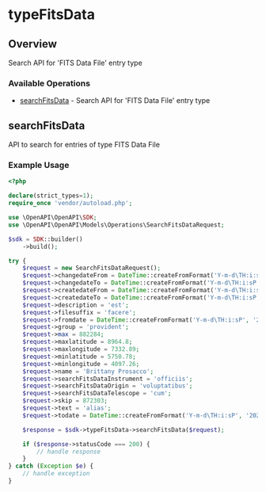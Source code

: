 # typeFitsData

## Overview

Search API for 'FITS Data File' entry type

### Available Operations

* [searchFitsData](#searchfitsdata) - Search API for 'FITS Data File' entry type

## searchFitsData

API to search for entries of type FITS Data File

### Example Usage

```php
<?php

declare(strict_types=1);
require_once 'vendor/autoload.php';

use \OpenAPI\OpenAPI\SDK;
use \OpenAPI\OpenAPI\Models\Operations\SearchFitsDataRequest;

$sdk = SDK::builder()
    ->build();

try {
    $request = new SearchFitsDataRequest();
    $request->changedateFrom = DateTime::createFromFormat('Y-m-d\TH:i:sP', '2020-11-09T00:25:03.486Z');
    $request->changedateTo = DateTime::createFromFormat('Y-m-d\TH:i:sP', '2022-08-01T09:21:47.394Z');
    $request->createdateFrom = DateTime::createFromFormat('Y-m-d\TH:i:sP', '2022-10-29T20:56:45.429Z');
    $request->createdateTo = DateTime::createFromFormat('Y-m-d\TH:i:sP', '2022-09-05T14:30:04.979Z');
    $request->description = 'est';
    $request->filesuffix = 'facere';
    $request->fromdate = DateTime::createFromFormat('Y-m-d\TH:i:sP', '2022-01-20T14:32:05.606Z');
    $request->group = 'provident';
    $request->max = 882284;
    $request->maxlatitude = 8964.8;
    $request->maxlongitude = 7332.89;
    $request->minlatitude = 5750.78;
    $request->minlongitude = 4097.26;
    $request->name = 'Brittany Prosacco';
    $request->searchFitsDataInstrument = 'officiis';
    $request->searchFitsDataOrigin = 'voluptatibus';
    $request->searchFitsDataTelescope = 'cum';
    $request->skip = 872303;
    $request->text = 'alias';
    $request->todate = DateTime::createFromFormat('Y-m-d\TH:i:sP', '2022-04-22T15:10:37.825Z');

    $response = $sdk->typeFitsData->searchFitsData($request);

    if ($response->statusCode === 200) {
        // handle response
    }
} catch (Exception $e) {
    // handle exception
}
```
